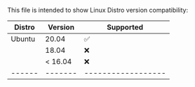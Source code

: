 This file is intended to show Linux Distro version compatibility:

| Distro | Version | Supported          |
| ------ | ------- | ------------------ |
| Ubuntu |  20.04  | :white_check_mark: |
|        |  18.04  | :x:                |
|        | < 16.04 | :x:                |
| ------ | ------- | ------------------ |
